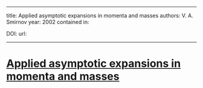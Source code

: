 
---
title: Applied asymptotic expansions in momenta and masses
authors: V. A. Smirnov
year: 2002
contained in: 

DOI: 
url: 

---
# [Applied asymptotic expansions in momenta and masses](zotero://select/items/@smirnovAppliedAsymptoticExpansions2002)
